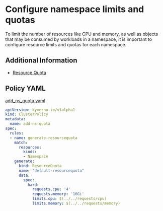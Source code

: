 # Configure namespace limits and quotas

To limit the number of resources like CPU and memory, as well as objects that may be consumed by workloads in a namespace, it is important to configure resource limits and quotas for each namespace. 

## Additional Information

* [Resource Quota](https://kubernetes.io/docs/concepts/policy/resource-quotas/)

## Policy YAML 

[add_ns_quota.yaml](best_practices/add_ns_quota.yaml) 

````yaml
apiVersion: kyverno.io/v1alpha1
kind: ClusterPolicy
metadata:
  name: add-ns-quota
spec:
  rules:
  - name: generate-resourcequota
    match:
      resources:
        kinds:
        - Namespace
    generate:
      kind: ResourceQuota
      name: "default-resourcequota"
      data:
        spec:
          hard:
            requests.cpu: '4'
            requests.memory: '16Gi'
            limits.cpu: $(../../requests/cpu)
            limits.memory: $(../../requests/memory)
````